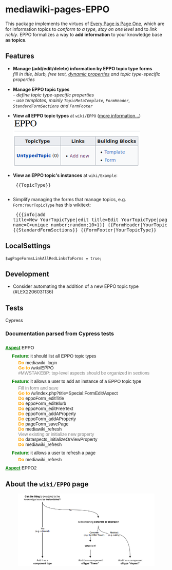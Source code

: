 # mediawiki-pages-EPPO

This package implements the virtues of [Every Page is Page One](https://everypageispageone.com/the-book/), which are for information topics to *conform to a type*, *stay on one level* and to *link richly*. EPPO formalizes a way to **add information** to your knowledge base **as topics**.

## Features

* **Manage (add/edit/delete) information by EPPO topic type forms**<br/>*fill in title, blurb, free text, [dynamic properties](https://github.com/dataspects/mediawiki-pages-DynamicProperties) and topic type-specific properties*
* **Manage EPPO topic types**<br/>- *define topic type-specific properties*<br/>- *use templates, mainly `TopicMetaTemplate`, `FormHeader`, `StandardFormSections` and `FormFooter`*
* **View all EPPO topic types** at `wiki/EPPO` (<a href="#about-the-wiki-eppo-page">more information&hellip;</a>)<br/>
  ![](readme_images/2206031055.png)  

* **View an EPPO topic's instances** at `wiki/Example`:<pre>
{{TopicType}}
</pre>

* Simplify managing the forms that manage topics, e.g. `Form:YourTopicType` has this wikitext:<pre>
{{{info|add title=New YourTopicType|edit title=Edit YourTopicType|page name=C<unique number;random;10>}}}
{{FormHeader|YourTopicType}}
{{StandardFormSections}}
{{FormFooter|YourTopicType}}
</pre>

## LocalSettings
```
$wgPageFormsLinkAllRedLinksToForms = true;
```

## Development

* Consider automating the addition of a new EPPO topic type (#LEX2206031136)

## Tests

Cypress

### Documentation parsed from Cypress tests

<div style='padding-top:10px; font-family:Sans-serif;'><span style='font-weight:bold; color:green;text-decoration: underline;'>Aspect</span> EPPO</div>
<div style='padding-left:20px; padding-top:10px; padding-bottom:5px; font-family:Sans-serif;'><span style='font-weight:bold; color:green;'>Feature</span>: it should list all EPPO topic types</div>
    <div style='padding-left:40px; font-family:Sans-serif;'><span style='font-weight:bold; color:orange;'>Do</span> mediawiki_login</div>
    <div style='padding-left:40px; font-family:Sans-serif;'><span style='font-weight:bold; color:orange;'>Go to</span> /wiki/EPPO</div>
<div style='padding-left:40px; font-family:Sans-serif; color:grey;'>    #MWSTAKEBP: top-level aspects should be organized in sections</div>

<div style='padding-left:20px; padding-top:10px; padding-bottom:5px; font-family:Sans-serif;'><span style='font-weight:bold; color:green;'>Feature</span>: it allows a user to add an instance of a EPPO topic type</div>
<div style='padding-left:40px; font-family:Sans-serif; color:grey;'>    Fill in form and save</div>
    <div style='padding-left:40px; font-family:Sans-serif;'><span style='font-weight:bold; color:orange;'>Go to</span> /w/index.php?title=Special:FormEdit/Aspect</div>
    <div style='padding-left:40px; font-family:Sans-serif;'><span style='font-weight:bold; color:orange;'>Do</span> eppoForm_editTitle</div>
    <div style='padding-left:40px; font-family:Sans-serif;'><span style='font-weight:bold; color:orange;'>Do</span> eppoForm_editBlurb</div>
    <div style='padding-left:40px; font-family:Sans-serif;'><span style='font-weight:bold; color:orange;'>Do</span> eppoForm_editFreeText</div>
    <div style='padding-left:40px; font-family:Sans-serif;'><span style='font-weight:bold; color:orange;'>Do</span> eppoForm_addAProperty</div>
    <div style='padding-left:40px; font-family:Sans-serif;'><span style='font-weight:bold; color:orange;'>Do</span> eppoForm_addAProperty</div>
    <div style='padding-left:40px; font-family:Sans-serif;'><span style='font-weight:bold; color:orange;'>Do</span> pageForm_savePage</div>
    <div style='padding-left:40px; font-family:Sans-serif;'><span style='font-weight:bold; color:orange;'>Do</span> mediawiki_refresh</div>
<div style='padding-left:40px; font-family:Sans-serif; color:grey;'>    View existing or initialize new property</div>
    <div style='padding-left:40px; font-family:Sans-serif;'><span style='font-weight:bold; color:orange;'>Do</span> dataspects_initializeOrViewProperty</div>
    <div style='padding-left:40px; font-family:Sans-serif;'><span style='font-weight:bold; color:orange;'>Do</span> mediawiki_refresh</div>

<div style='padding-left:20px; padding-top:10px; padding-bottom:5px; font-family:Sans-serif;'><span style='font-weight:bold; color:green;'>Feature</span>: it allows a user to refresh a page</div>
    <div style='padding-left:40px; font-family:Sans-serif;'><span style='font-weight:bold; color:orange;'>Do</span> mediawiki_refresh</div>

<div style='padding-top:10px; font-family:Sans-serif;'><span style='font-weight:bold; color:green;text-decoration: underline;'>Aspect</span> EPPO2</div>


## <a id="about-the-wiki-eppo-page"></a>About the `wiki/EPPO` page
<figure>
  <img src="readme_images/2206031129.png" style="background-color:white;"/>
  <figcaption></figcaption>
</figure>


